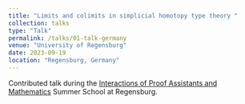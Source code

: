 ```yaml
---
title: "Limits and colimits in simplicial homotopy type theory "
collection: talks
type: "Talk"
permalink: /talks/01-talk-germany
venue: "University of Regensburg"
date: 2023-09-19
location: "Regensburg, Germany"
---
```


Contributed talk during the <a href="https://itp-school-2023.github.io/">Interactions of Proof Assistants and Mathematics</a> Summer School at Regensburg.
